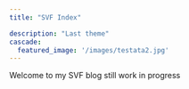 ```yaml
---
title: "SVF Index"

description: "Last theme"
cascade:
  featured_image: '/images/testata2.jpg'
---
```

Welcome to my SVF blog still work in progress
